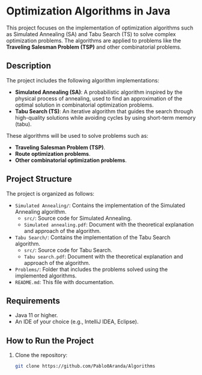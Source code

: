 # Optimization Algorithms in Java

This project focuses on the implementation of optimization algorithms such as Simulated Annealing (SA) and Tabu Search (TS) to solve complex optimization problems. The algorithms are applied to problems like the **Traveling Salesman Problem (TSP)** and other combinatorial problems.

## Description

The project includes the following algorithm implementations:

- **Simulated Annealing (SA)**: A probabilistic algorithm inspired by the physical process of annealing, used to find an approximation of the optimal solution in combinatorial optimization problems.
- **Tabu Search (TS)**: An iterative algorithm that guides the search through high-quality solutions while avoiding cycles by using short-term memory (tabu).

These algorithms will be used to solve problems such as:

- **Traveling Salesman Problem (TSP)**.
- **Route optimization problems**.
- **Other combinatorial optimization problems**.

## Project Structure

The project is organized as follows:


- `Simulated Annealing/`: Contains the implementation of the Simulated Annealing algorithm.
  - `src/`: Source code for Simulated Annealing.
  - `Simulated annealing.pdf`: Document with the theoretical explanation and approach of the algorithm.
- `Tabu Search/`: Contains the implementation of the Tabu Search algorithm.
  - `src/`: Source code for Tabu Search.
  - `Tabu search.pdf`: Document with the theoretical explanation and approach of the algorithm.
- `Problems/`: Folder that includes the problems solved using the implemented algorithms.
- `README.md`: This file with documentation.

## Requirements

- Java 11 or higher.
- An IDE of your choice (e.g., IntelliJ IDEA, Eclipse).

## How to Run the Project

1. Clone the repository:
   ```bash
   git clone https://github.com/Pablo0Aranda/Algorithms


